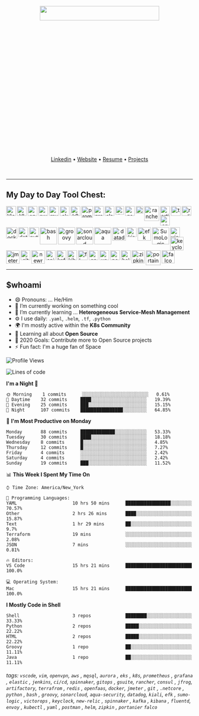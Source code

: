 <p align="center" >
  <img width="80%" height="10%" src="https://github.com/nikhilgorantla/nikhilgorantla/raw/develop/into.gif" />
</p>
<!-- <h2 align="center">👋 Hello!! I'm Nikhil Gorantla!! aka Ops-Guy</h2> -->

<p align="center">
  <a href="https://bit.ly/33SNo6o">Linkedin</a> •
  <a href="https://github.com/nikhilgorantla/">Website</a> •
  <a href="https://github.com/nikhilgorantla">Resume</a> • 
  <a href="https://github.com/nikhilgorantla">Projects</a> 
</p>
<br />

---

## My Day to Day Tool Chest: 

<p align="center" >
  <img align="left" alt="Visual Studio Code" width="26px" src="https://raw.githubusercontent.com/nikhilgorantla/nikhilgorantla/master/icons/vscode.png" />
  <img align="left" alt="VIM" width="26px" src="https://raw.githubusercontent.com/nikhilgorantla/nikhilgorantla/master/icons/vim.png" />
  <img align="left" alt="openvpn" width="26px" src="https://raw.githubusercontent.com/nikhilgorantla/nikhilgorantla/master/icons/openvpn.png" />
  <img align="left" alt="aws" width="26px" src="https://raw.githubusercontent.com/nikhilgorantla/nikhilgorantla/master/icons/aws.png" />
  <img align="left" alt="mysql" width="26px" src="https://raw.githubusercontent.com/nikhilgorantla/nikhilgorantla/master/icons/mysql.png" />
  <img align="left" alt="eks" width="26px" src="https://raw.githubusercontent.com/nikhilgorantla/nikhilgorantla/master/icons/eks.png" />
  <img align="left" alt="k8s" width="26px" src="https://raw.githubusercontent.com/nikhilgorantla/nikhilgorantla/master/icons/k8s.png" />
  <img align="left" alt="prometheus" width="31px" src="https://raw.githubusercontent.com/nikhilgorantla/nikhilgorantla/master/icons/prometheus.png" />
  <img align="left" alt="grafana" width="26px" src="https://raw.githubusercontent.com/nikhilgorantla/nikhilgorantla/master/icons/grafana.png" />
  <img align="left" alt="elasticsearch" width="26px" src="https://raw.githubusercontent.com/nikhilgorantla/nikhilgorantla/master/icons/elasticsearch.png" />
  <img align="left" alt="Jenkins" width="23Ppx" src="https://raw.githubusercontent.com/nikhilgorantla/nikhilgorantla/master/icons/Jenkins.png" />
  <img align="left" alt="google" width="26px" src="https://raw.githubusercontent.com/nikhilgorantla/nikhilgorantla/master/icons/google.png" />
  <img align="left" alt="consul" width="20px" src="https://raw.githubusercontent.com/nikhilgorantla/nikhilgorantla/master/icons/consul.png" />
  <img align="left" alt="rancher" width="40px" src="https://raw.githubusercontent.com/nikhilgorantla/nikhilgorantla/master/icons/rancher.png" />
  <img align="left" alt="artifactory" width="26px" src="https://raw.githubusercontent.com/nikhilgorantla/nikhilgorantla/master/icons/artifactory.png" />
  <img align="left" alt="terraform" width="26px" src="https://raw.githubusercontent.com/nikhilgorantla/nikhilgorantla/master/icons/terraform.png" />
  <img align="left" alt="redis" width="26px" src="https://raw.githubusercontent.com/nikhilgorantla/nikhilgorantla/master/icons/redis.png" />
  <img align="left" alt="openfaas" width="26px" src="https://raw.githubusercontent.com/nikhilgorantla/nikhilgorantla/master/icons/openfaas.png" />
</p>
<br />
&nbsp;
<p align="center" >
  <img align="left" alt="docker" width="30px" src="https://raw.githubusercontent.com/nikhilgorantla/nikhilgorantla/master/icons/docker.png" /> 
  <img align="left" alt="dotnetcore" width="26px" src="https://raw.githubusercontent.com/nikhilgorantla/nikhilgorantla/master/icons/dotnetcore.png" />
  <img align="left" alt="python" width="26px" src="https://raw.githubusercontent.com/nikhilgorantla/nikhilgorantla/master/icons/python.png" />
  <img align="left" alt="bash" width="46px" src="https://raw.githubusercontent.com/nikhilgorantla/nikhilgorantla/master/icons/bash.png" />
  <img align="left" alt="groovy" width="46px" src="https://raw.githubusercontent.com/nikhilgorantla/nikhilgorantla/master/icons/groovy.png" />
  <img align="left" alt="sonarcloud" width="46px" src="https://raw.githubusercontent.com/nikhilgorantla/nikhilgorantla/master/icons/sonarcloud.png" />
  <img align="left" alt="aqua" width="46px" src="https://raw.githubusercontent.com/nikhilgorantla/nikhilgorantla/master/icons/aqua.png" />
  <img align="left" alt="datadog" width="36px" src="https://raw.githubusercontent.com/nikhilgorantla/nikhilgorantla/master/icons/datadog.png" />
  <img align="left" alt="kiali" width="26px" src="https://raw.githubusercontent.com/nikhilgorantla/nikhilgorantla/master/icons/kiali.png" />
  <img align="left" alt="efk" width="36px" src="https://raw.githubusercontent.com/nikhilgorantla/nikhilgorantla/master/icons/efk.jpg" />
  <img align="left" alt="SumoLogic" width="46px" src="https://raw.githubusercontent.com/nikhilgorantla/nikhilgorantla/master/icons/SumoLogic.png" />
  <img align="left" alt="victorops" width="26px" src="https://raw.githubusercontent.com/nikhilgorantla/nikhilgorantla/master/icons/victorops.png" />
  <img align="left" alt="keyclock" width="36px" src="https://raw.githubusercontent.com/nikhilgorantla/nikhilgorantla/master/icons/keyclock.png" />
  <img align="left" alt="jmeter" width="36px" src="https://raw.githubusercontent.com/nikhilgorantla/nikhilgorantla/master/icons/jmeter.png" />
  <img align="left" alt="git" width="26px" src="https://raw.githubusercontent.com/nikhilgorantla/nikhilgorantla/master/icons/git.png" />
</p>
<br />
&nbsp;
<p align="center" >
  <img align="left" alt="newrelic" width="36px" src="https://raw.githubusercontent.com/nikhilgorantla/nikhilgorantla/master/icons/newrelic.png" />
  <img align="left" alt="spinnaker" width="26px" src="https://raw.githubusercontent.com/nikhilgorantla/nikhilgorantla/master/icons/spinnaker.png" />
  <img align="left" alt="kafka" width="26px" src="https://raw.githubusercontent.com/nikhilgorantla/nikhilgorantla/master/icons/kafka.png" />  
  <img align="left" alt="kibana" width="26px" src="https://raw.githubusercontent.com/nikhilgorantla/nikhilgorantla/master/icons/kibana.png" />
  <img align="left" alt="fluetd" width="26px" src="https://raw.githubusercontent.com/nikhilgorantla/nikhilgorantla/master/icons/fluetd.jpg" />
  <img align="left" alt="envoy" width="26px" src="https://raw.githubusercontent.com/nikhilgorantla/nikhilgorantla/master/icons/envoy.png" />
  <img align="left" alt="yaml" width="26px" src="https://raw.githubusercontent.com/nikhilgorantla/nikhilgorantla/master/icons/yaml.png" />
  <img align="left" alt="postman" width="26px" src="https://raw.githubusercontent.com/nikhilgorantla/nikhilgorantla/master/icons/postman.png" />
  <img align="left" alt="helm" width="26px" src="https://helm.sh/img/helm.svg" />
  <img align="left" alt="zipkin" width="35px" src="https://opencensus.io/img/partners/zipkin_logo.svg" />
  <img align="left" alt="portainer" width="40px" src="https://raw.githubusercontent.com/nikhilgorantla/nikhilgorantla/master/icons/portainer.png" />
  <img align="left" alt="falco" width="35px" src="https://raw.githubusercontent.com/nikhilgorantla/nikhilgorantla/master/icons/falco.png" />
</p>
<br />
<br />
<br />

---

## \$whoami

- 😄 Pronouns: ... He/Him
- 🔭 I’m currently working on something cool
- 📖 I’m currently learning ... **Heterogeneous Service-Mesh Management**
- ⚙️ I use daily: `.yaml`, `.helm`, `.tf`, `.python`
- 🌍 I'm mostly active within the **K8s Community**
- 🌱 Learning all about **Open Source**
- 🥅 2020 Goals: Contribute more to Open Source projects
- ⚡️ Fun fact: I'm a huge fan of Space
<!--START_SECTION:waka-->
![Profile Views](http://img.shields.io/badge/Profile%20Views-0-blue)

![Lines of code](https://img.shields.io/badge/From%20Hello%20World%20I%27ve%20Written-3821%20lines%20of%20code-blue)

**I'm a Night 🦉** 

```text
🌞 Morning    1 commits      ░░░░░░░░░░░░░░░░░░░░░░░░░   0.61% 
🌆 Daytime    32 commits     ████░░░░░░░░░░░░░░░░░░░░░   19.39% 
🌃 Evening    25 commits     ███░░░░░░░░░░░░░░░░░░░░░░   15.15% 
🌙 Night      107 commits    ████████████████░░░░░░░░░   64.85%

```
📅 **I'm Most Productive on Monday** 

```text
Monday       88 commits     █████████████░░░░░░░░░░░░   53.33% 
Tuesday      30 commits     ████░░░░░░░░░░░░░░░░░░░░░   18.18% 
Wednesday    8 commits      █░░░░░░░░░░░░░░░░░░░░░░░░   4.85% 
Thursday     12 commits     █░░░░░░░░░░░░░░░░░░░░░░░░   7.27% 
Friday       4 commits      ░░░░░░░░░░░░░░░░░░░░░░░░░   2.42% 
Saturday     4 commits      ░░░░░░░░░░░░░░░░░░░░░░░░░   2.42% 
Sunday       19 commits     ███░░░░░░░░░░░░░░░░░░░░░░   11.52%

```


📊 **This Week I Spent My Time On** 

```text
⌚︎ Time Zone: America/New_York

💬 Programming Languages: 
YAML                     10 hrs 50 mins      █████████████████░░░░░░░░   70.57% 
Other                    2 hrs 26 mins       ████░░░░░░░░░░░░░░░░░░░░░   15.87% 
Text                     1 hr 29 mins        ██░░░░░░░░░░░░░░░░░░░░░░░   9.7% 
Terraform                19 mins             ░░░░░░░░░░░░░░░░░░░░░░░░░   2.08% 
JSON                     7 mins              ░░░░░░░░░░░░░░░░░░░░░░░░░   0.81%

🔥 Editors: 
VS Code                  15 hrs 21 mins      █████████████████████████   100.0%

💻 Operating System: 
Mac                      15 hrs 21 mins      █████████████████████████   100.0%

```

**I Mostly Code in Shell** 

```text
Shell                    3 repos             ████████░░░░░░░░░░░░░░░░░   33.33% 
Python                   2 repos             █████░░░░░░░░░░░░░░░░░░░░   22.22% 
HTML                     2 repos             █████░░░░░░░░░░░░░░░░░░░░   22.22% 
Groovy                   1 repo              ██░░░░░░░░░░░░░░░░░░░░░░░   11.11% 
Java                     1 repo              ██░░░░░░░░░░░░░░░░░░░░░░░   11.11%

```



<!--END_SECTION:waka-->

[website]: http://nikhilgorantla.me/
[linkedin]: https://bit.ly/33SNo6o
[resume]: http://bit.ly/2CLaxdy
[projects]: http://bit.ly/2yDmcZ4

###### tags: `vscode`, `vim`, `openvpn`, `aws` , `mqsql`, `aurora` , `eks` , `k8s`, `prometheus` , `grafana` , `elastic` , `jenkins`, `ci/cd`, `spinnaker`, `gitops` , `gsuite`, `rancher`, `consul` , `jfrog`, `artifactory`, `terrafrom` , `redis` , `openfaas`, `docker`, `jmeter` , `git` , `.netcore` , `python` , `bash` , `groovy`, `sonarcloud`, `aqua-security`, `datadog`, `kiali`, `efk` , `sumo-logic` , `victorops` , `keyclock`, `new-relic` , `spinnaker` , `kafka` , `kibana` , `fluentd`, `envoy` , `kubectl` , `yaml` , `postman` , `helm`, `zipkin` , `portanier` `falco`  <!--Add additional tags for `year`, `month` and anything else pertinent-->
 
